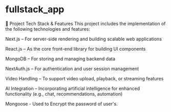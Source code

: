 # fullstack_app

🚀 Project Tech Stack & Features
This project includes the implementation of the following technologies and features:

Next.js – For server-side rendering and building scalable web applications

React.js – As the core front-end library for building UI components

MongoDB – For storing and managing backend data

NextAuth.js – For authentication and user session management

Video Handling – To support video upload, playback, or streaming features

AI Integration – Incorporating artificial intelligence for enhanced functionality (e.g., chat, recommendations, automation)

Mongoose - Used to Encrypt the password of user's.

